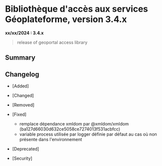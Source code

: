 # Bibliothèque d'accès aux services Géoplateforme, version 3.4.x

**xx/xx/2024 : 3.4.x**

> release of geoportal access library

## Summary


## Changelog

* [Added]

* [Changed]

* [Removed]

* [Fixed]

    - remplace dépendance xmldom par @xmldom/xmldom (ba127d66030d632ce5058ce7274013f531acbfcc)
    - variable process utilisée par logger définie par défaut au cas où non présente dans l'environnement

* [Deprecated]

* [Security]

